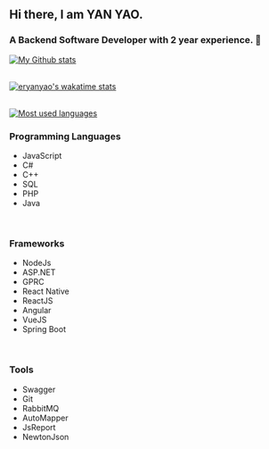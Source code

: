 ## Hi there, I am YAN YAO. 
### A Backend Software Developer with 2 year experience. 👋

<div>
  <a href="https://github.com/eryanyao/eryanyao">
    <img src="https://my-stats-dxc5zyis5.vercel.app/api?username=eryanyao&show_icons=true&theme=dark&count_private=true&hide_title=false" alt="My Github stats" />
  </a>
</div>

<br/>

[![eryanyao's wakatime stats](https://github-readme-stats.vercel.app/api/wakatime?username=eryanyao)](https://github.com/anuraghazra/github-readme-stats)

<br/>
<div>
  <a href="https://github.com/eryanyao/eryanyao">
    <img src="https://my-stats-dxc5zyis5.vercel.app/api/top-langs/?username=eryanyao&langs_count=36&layout=dark&theme=gruvbox&count_private=true&hide_title=false" alt="Most used languages" />
  </a>
</div>

<div align="left">

  ### Programming Languages
  - JavaScript
  - C#
  - C++
  - SQL
  - PHP
  - Java
  
</div>

<br />

<div align="left">

  ### Frameworks
  - NodeJs
  - ASP.NET
  - GPRC
  - React Native
  - ReactJS
  - Angular
  - VueJS
  - Spring Boot

</div>

<br />

<div align="left">

  ### Tools
  - Swagger
  - Git
  - RabbitMQ
  - AutoMapper
  - JsReport
  - NewtonJson

</div>

<br />

<div align="left">
</div>
